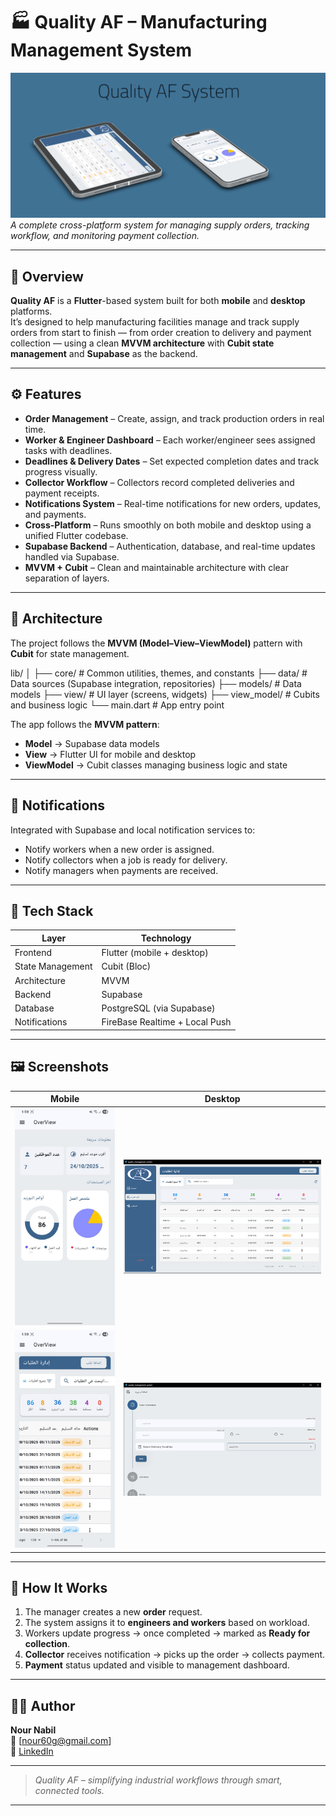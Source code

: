 # 🏭 Quality AF – Manufacturing Management System

![Header Image](image_2025-10-22_021112250.png)  
*A complete cross-platform system for managing supply orders, tracking workflow, and monitoring payment collection.*

---

## 📱 Overview

**Quality AF** is a **Flutter**-based system built for both **mobile** and **desktop** platforms.  
It’s designed to help manufacturing facilities manage and track supply orders from start to finish — from order creation to delivery and payment collection — using a clean **MVVM architecture** with **Cubit state management** and **Supabase** as the backend.

---

## ⚙️ Features

-  **Order Management** – Create, assign, and track production orders in real time.  
-  **Worker & Engineer Dashboard** – Each worker/engineer sees assigned tasks with deadlines.  
-  **Deadlines & Delivery Dates** – Set expected completion dates and track progress visually.  
-  **Collector Workflow** – Collectors record completed deliveries and payment receipts.  
-  **Notifications System** – Real-time notifications for new orders, updates, and payments.  
-  **Cross-Platform** – Runs smoothly on both mobile and desktop using a unified Flutter codebase.  
-  **Supabase Backend** – Authentication, database, and real-time updates handled via Supabase.  
-  **MVVM + Cubit** – Clean and maintainable architecture with clear separation of layers.

---

## 🧱 Architecture

The project follows the **MVVM (Model–View–ViewModel)** pattern with **Cubit** for state management.

lib/
│
├── core/ # Common utilities, themes, and constants
├── data/ # Data sources (Supabase integration, repositories)
├── models/ # Data models
├── view/ # UI layer (screens, widgets)
├── view_model/ # Cubits and business logic
└── main.dart # App entry point

The app follows the **MVVM pattern**:
- **Model** → Supabase data models  
- **View** → Flutter UI for mobile and desktop  
- **ViewModel** → Cubit classes managing business logic and state

---

## 🔔 Notifications

Integrated with Supabase and local notification services to:
- Notify workers when a new order is assigned.
- Notify collectors when a job is ready for delivery.
- Notify managers when payments are received.

---

## 🧰 Tech Stack

| Layer | Technology |
|-------|-------------|
| Frontend | Flutter (mobile + desktop) |
| State Management | Cubit (Bloc) |
| Architecture | MVVM |
| Backend | Supabase |
| Database | PostgreSQL (via Supabase) |
| Notifications | FireBase Realtime + Local Push |

---

## 🖼️ Screenshots

| Mobile | Desktop |
|--------|----------|
| ![Mobile 1](https://github.com/NourNabil2/Quality-AF/blob/main/mobile_1.jpeg) | ![Desktop 1](https://github.com/NourNabil2/Quality-AF/blob/main/image_2025-10-22_020123034.png) |
| ![Mobile 2](https://github.com/NourNabil2/Quality-AF/blob/main/mobile_2.jpeg) | ![Desktop 2](https://github.com/NourNabil2/Quality-AF/blob/main/image_2025-10-22_020151858.png) |

---

## 🚀 How It Works

1. The manager creates a new **order** request.
2. The system assigns it to **engineers and workers** based on workload.
3. Workers update progress → once completed → marked as **Ready for collection**.
4. **Collector** receives notification → picks up the order → collects payment.
5. **Payment** status updated and visible to management dashboard.

---

## 👨‍💻 Author

**Nour Nabil**  
📧 [nour60g@gmail.com]  
🔗 [LinkedIn](https://www.linkedin.com/nournabil0)

---

> _Quality AF – simplifying industrial workflows through smart, connected tools._

---

